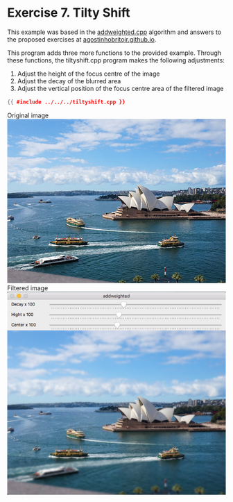 # Exercise 7. Tilty Shift

This example was based in the [addweighted.cpp](https://agostinhobritojr.github.io/tutorial/pdi/exemplos/filtroespacial.cpp) algorithm and answers to the proposed exercises at [agostinhobritojr.github.io](https://agostinhobritojr.github.io/tutorial/pdi/#_exerc%C3%ADcios_6).

This program adds three more functions to the provided example. Through these functions, the tiltyshift.cpp program makes the following adjustments:
1. Adjust the height of the focus centre of the image
2. Adjust the decay of the blurred area
3. Adjust the vertical position of the focus centre area of the filtered image

```cpp
{{ #include ../../../tiltyshift.cpp }}
```
Original image
![Original image](../img/sydney7.jpg "Original")
Filtered image
![Filtered image](../img/tiltyshift.jpg "Filtered")